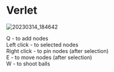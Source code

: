 # Verlet
![20230314_184642](https://user-images.githubusercontent.com/58176285/225059932-c9d60d75-1332-4cc6-8445-7c5aaf4a448c.gif)

Q - to add nodes  
Left click - to selected nodes  
Right click - to pin nodes (after selection)  
E - to move nodes (after selection)  
W - to shoot balls
